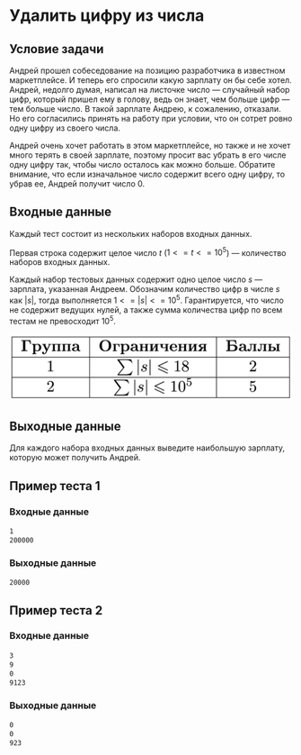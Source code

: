 # Удалить цифру из числа

## Условие задачи

Андрей прошел собеседование на позицию разработчика в известном маркетплейсе. И теперь его спросили какую зарплату он бы себе хотел. Андрей, недолго думая, написал на листочке число — случайный набор цифр, который пришел ему в голову, ведь он знает, чем больше цифр — тем больше число. В такой зарплате Андрею, к сожалению, отказали. Но его согласились принять на работу при условии, что он сотрет ровно одну цифру из своего числа.

Андрей очень хочет работать в этом маркетплейсе, но также и не хочет много терять в своей зарплате, поэтому просит вас убрать в его числе одну цифру так, чтобы число осталось как можно больше. Обратите внимание, что если изначальное число содержит всего одну цифру, то убрав ее, Андрей получит число 0.

## Входные данные

Каждый тест состоит из нескольких наборов входных данных.

Первая строка содержит целое число $t$ ($1 <= t <= 10^5$) — количество наборов входных данных.

Каждый набор тестовых данных содержит одно целое число $s$ — зарплата, указанная Андреем. Обозначим количество цифр в числе $s$ как $|s|$, тогда выполняется $1 <= |s| <= 10^5$. Гарантируется, что число не содержит ведущих нулей, а также сумма количества цифр по всем тестам не превосходит $10^5$.

![](./image.png)

## Выходные данные

Для каждого набора входных данных выведите наибольшую зарплату, которую может получить Андрей.

## Пример теста 1

### Входные данные

```
1
200000

```

### Выходные данные

```
20000

```

## Пример теста 2

### Входные данные

```
3
9
0
9123

```

### Выходные данные

```
0
0
923

```
